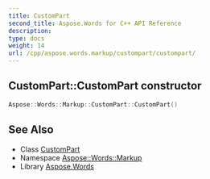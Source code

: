 ```yaml
---
title: CustomPart
second_title: Aspose.Words for C++ API Reference
description: 
type: docs
weight: 14
url: /cpp/aspose.words.markup/custompart/custompart/
---
```

## CustomPart::CustomPart constructor




```cpp
Aspose::Words::Markup::CustomPart::CustomPart()
```

## See Also

* Class [CustomPart](../)
* Namespace [Aspose::Words::Markup](../../)
* Library [Aspose.Words](../../../)
